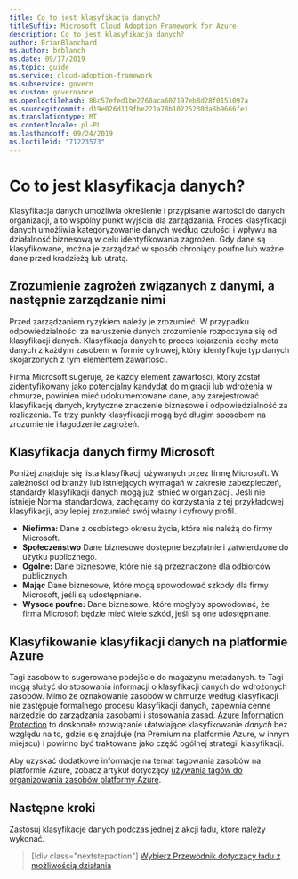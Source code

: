 ```yaml
---
title: Co to jest klasyfikacja danych?
titleSuffix: Microsoft Cloud Adoption Framework for Azure
description: Co to jest klasyfikacja danych?
author: BrianBlanchard
ms.author: brblanch
ms.date: 09/17/2019
ms.topic: guide
ms.service: cloud-adoption-framework
ms.subservice: govern
ms.custom: governance
ms.openlocfilehash: 86c57efed1be2760aca607197eb8d28f0151097a
ms.sourcegitcommit: d19e026d119fbe221a78b10225230da8b9666fe1
ms.translationtype: MT
ms.contentlocale: pl-PL
ms.lasthandoff: 09/24/2019
ms.locfileid: "71223573"
---
```

<!-- markdownlint-disable MD026 -->

# <a name="what-is-data-classification"></a>Co to jest klasyfikacja danych?

Klasyfikacja danych umożliwia określenie i przypisanie wartości do danych organizacji, a to wspólny punkt wyjścia dla zarządzania. Proces klasyfikacji danych umożliwia kategoryzowanie danych według czułości i wpływu na działalność biznesową w celu identyfikowania zagrożeń. Gdy dane są klasyfikowane, można je zarządzać w sposób chroniący poufne lub ważne dane przed kradzieżą lub utratą.

## <a name="understand-data-risks-then-manage-them"></a>Zrozumienie zagrożeń związanych z danymi, a następnie zarządzanie nimi

Przed zarządzaniem ryzykiem należy je zrozumieć. W przypadku odpowiedzialności za naruszenie danych zrozumienie rozpoczyna się od klasyfikacji danych. Klasyfikacja danych to proces kojarzenia cechy meta danych z każdym zasobem w formie cyfrowej, który identyfikuje typ danych skojarzonych z tym elementem zawartości.

Firma Microsoft sugeruje, że każdy element zawartości, który został zidentyfikowany jako potencjalny kandydat do migracji lub wdrożenia w chmurze, powinien mieć udokumentowane dane, aby zarejestrować klasyfikację danych, krytyczne znaczenie biznesowe i odpowiedzialność za rozliczenia. Te trzy punkty klasyfikacji mogą być długim sposobem na zrozumienie i łagodzenie zagrożeń.

## <a name="microsofts-data-classification"></a>Klasyfikacja danych firmy Microsoft

Poniżej znajduje się lista klasyfikacji używanych przez firmę Microsoft. W zależności od branży lub istniejących wymagań w zakresie zabezpieczeń, standardy klasyfikacji danych mogą już istnieć w organizacji. Jeśli nie istnieje Norma standardowa, zachęcamy do korzystania z tej przykładowej klasyfikacji, aby lepiej zrozumieć swój własny i cyfrowy profil.

- **Niefirma:** Dane z osobistego okresu życia, które nie należą do firmy Microsoft.
- **Społeczeństwo** Dane biznesowe dostępne bezpłatnie i zatwierdzone do użytku publicznego.
- **Ogólne:** Dane biznesowe, które nie są przeznaczone dla odbiorców publicznych.
- **Mając** Dane biznesowe, które mogą spowodować szkody dla firmy Microsoft, jeśli są udostępniane.
- **Wysoce poufne:** Dane biznesowe, które mogłyby spowodować, że firma Microsoft będzie mieć wiele szkód, jeśli są one udostępniane.

## <a name="tagging-data-classification-in-azure"></a>Klasyfikowanie klasyfikacji danych na platformie Azure

Tagi zasobów to sugerowane podejście do magazynu metadanych. te Tagi mogą służyć do stosowania informacji o klasyfikacji danych do wdrożonych zasobów. Mimo że oznakowanie zasobów w chmurze według klasyfikacji nie zastępuje formalnego procesu klasyfikacji danych, zapewnia cenne narzędzie do zarządzania zasobami i stosowania zasad. [Azure Information Protection](https://docs.microsoft.com/azure/information-protection/what-is-information-protection) to doskonałe rozwiązanie ułatwiające klasyfikowanie _danych_ bez względu na to, gdzie się znajduje (na Premium na platformie Azure, w innym miejscu) i powinno być traktowane jako część ogólnej strategii klasyfikacji.

Aby uzyskać dodatkowe informacje na temat tagowania zasobów na platformie Azure, zobacz artykuł dotyczący [używania tagów do organizowania zasobów platformy Azure](https://docs.microsoft.com/azure/azure-resource-manager/resource-group-using-tags).

## <a name="next-steps"></a>Następne kroki

Zastosuj klasyfikacje danych podczas jednej z akcji ładu, które należy wykonać.

> [!div class="nextstepaction"]
> [Wybierz Przewodnik dotyczący ładu z możliwością działania](../guides/index.md)
